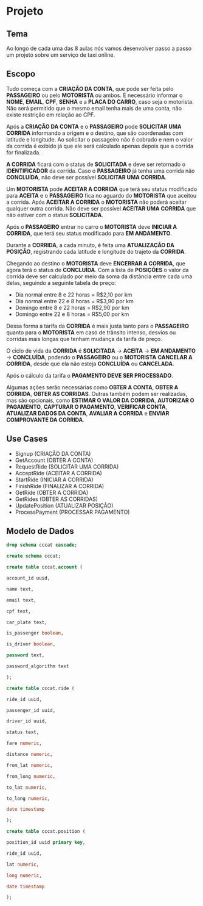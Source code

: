 # Projeto
 
## Tema

Ao longo de cada uma das 8 aulas nós vamos desenvolver passo a passo um projeto sobre um serviço de taxi online.

## Escopo

Tudo começa com a **CRIAÇÃO DA CONTA**, que pode ser feita pelo **PASSAGEIRO** ou pelo **MOTORISTA** ou ambos. É necessário informar o **NOME**, **EMAIL**, **CPF**, **SENHA** e a **PLACA DO CARRO**, caso seja o motorista. Não será permitido que o mesmo email tenha mais de uma conta, não existe restrição em relação ao CPF.

Após a **CRIAÇÃO DA CONTA** e o **PASSAGEIRO** pode **SOLICITAR UMA CORRIDA** informando a origem e o destino, que são coordenadas com latitude e longitude. Ao solicitar o passageiro não é cobrado e nem o valor da corrida é exibido já que ele será calculado apenas depois que a corrida for finalizada.

**A CORRIDA** ficará com o status de **SOLICITADA** e deve ser retornado o **IDENTIFICADOR** da corrida. Caso o **PASSAGEIRO** já tenha uma corrida não **CONCLUÍDA**, não deve ser possível **SOLICITAR UMA CORRIDA**.

Um **MOTORISTA** pode **ACEITAR A CORRIDA** que terá seu status modificado para **ACEITA** e o **PASSAGEIRO** fica no aguardo do **MOTORISTA** que aceitou a corrida. Após **ACEITAR A CORRIDA** o **MOTORISTA** não poderá aceitar qualquer outra corrida. Não deve ser possível **ACEITAR UMA CORRIDA** que não estiver com o status **SOLICITADA**.

Após o **PASSAGEIRO** entrar no carro o **MOTORISTA** deve **INICIAR A CORRIDA**, que terá seu status modificado para **EM ANDAMENTO**. 

Durante a **CORRIDA**, a cada minuto, é feita uma **ATUALIZAÇÃO DA POSIÇÃO**, registrando cada latitude e longitude do trajeto da **CORRIDA**.

Chegando ao destino o **MOTORISTA** deve **ENCERRAR A CORRIDA**, que agora terá o status de **CONCLUÍDA**. Com a lista de **POSIÇÕES** o valor da corrida deve ser calculado por meio da soma da distância entre cada uma delas, seguindo a seguinte tabela de preço:

 - Dia normal entre 8 e 22 horas = R$2,10 por km
 - Dia normal entre 22 e 8 horas = R$3,90 por km
 - Domingo entre 8 e 22 horas = R$2,90 por km
 - Domingo entre 22 e 8 horas = R$5,00 por km

Dessa forma a tarifa da **CORRIDA** é mais justa tanto para o **PASSAGEIRO** quanto para o **MOTORISTA** em caso de trânsito intenso, desvios ou corridas mais longas que tenham mudança da tarifa de preço.

O ciclo de vida da **CORRIDA** é **SOLICITADA** -> **ACEITA** -> **EM ANDAMENTO** -> **CONCLUÍDA**, podendo o **PASSAGEIRO** ou o **MOTORISTA** **CANCELAR A CORRIDA**, desde que ela não esteja **CONCLUÍDA** ou **CANCELADA**.

Após o cálculo da tarifa o **PAGAMENTO DEVE SER PROCESSADO**.

Algumas ações serão necessárias como **OBTER A CONTA**, **OBTER A CORRIDA**, **OBTER AS CORRIDAS**. Outras também podem ser realizadas, mas são opcionais, como **ESTIMAR O VALOR DA CORRIDA**, **AUTORIZAR O PAGAMENTO**, **CAPTURAR O PAGAMENTO**, **VERIFICAR CONTA**, **ATUALIZAR DADOS DA CONTA**, **AVALIAR A CORRIDA** e **ENVIAR COMPROVANTE DA CORRIDA**.

## Use Cases

- Signup (CRIAÇÃO DA CONTA)
- GetAccount (OBTER A CONTA)
- RequestRide (SOLICITAR UMA CORRIDA)
- AcceptRide (ACEITAR A CORRIDA)
- StartRide (INICIAR A CORRIDA)
- FinishRide (FINALIZAR A CORRIDA)
- GetRide (OBTER A CORRIDA)
- GetRides (OBTER AS CORRIDAS)
- UpdatePosition (ATUALIZAR POSIÇÃO)
- ProcessPayment (PROCESSAR PAGAMENTO)

## Modelo de Dados

```sql
drop schema cccat cascade;

create schema cccat;

create table cccat.account (

account_id uuid,

name text,

email text,

cpf text,

car_plate text,

is_passenger boolean,

is_driver boolean,

password text,

password_algorithm text

);

create table cccat.ride (

ride_id uuid,

passenger_id uuid,

driver_id uuid,

status text,

fare numeric,

distance numeric,

from_lat numeric,

from_long numeric,

to_lat numeric,

to_long numeric,

date timestamp

);

create table cccat.position (

position_id uuid primary key,

ride_id uuid,

lat numeric,

long numeric,

date timestamp

);
```